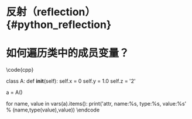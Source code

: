 反射（reflection）{#python_reflection}
====================================

# 如何遍历类中的成员变量？

\code{cpp}

class A:
    def __init__(self):
        self.x = 0
        self.y = 1.0
        self.z = '2'
        
a = A()

for name, value in vars(a).items():
    print('attr, name:%s, type:%s, value:%s' % (name,type(value),value))
\endcode